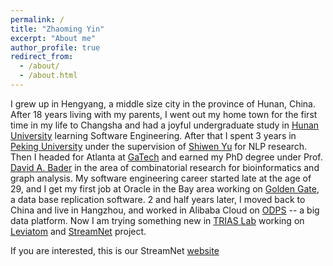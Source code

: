 ```yaml
---
permalink: /
title: "Zhaoming Yin"
excerpt: "About me"
author_profile: true
redirect_from: 
  - /about/
  - /about.html
---
```


I grew up in Hengyang, a middle size city in the province of Hunan, China. 
After 18 years living with my parents, 
I went out my home town for the first time in my life to Changsha and had a joyful undergraduate study in [Hunan University](http://csee.hnu.edu.cn/jgsz/tsxy/rjxy.htm) learning Software Engineering. 
After that I spent 3 years in [Peking University](http://www.ss.pku.edu.cn/) under the supervision of [Shiwen Yu](https://dblp.org/pers/hd/y/Yu:Shiwen) for NLP research. 
Then I headed for Atlanta at [GaTech](https://www.cse.gatech.edu/) and earned my PhD degree under Prof. [David A. Bader](https://scholar.google.com/citations?user=uXUA1pgAAAAJ&hl=en) 
in the area of combinatorial research for bioinformatics and graph analysis. 
My software engineering career started late at the age of 29, and I get my first job at Oracle in the Bay area working on [Golden Gate](https://www.oracle.com/middleware/technologies/goldengate.html), 
a data base replication software. 
2 and half years later, I moved back to China and live in Hangzhou, and worked in Alibaba Cloud on [ODPS](https://www.alibabacloud.com/blog/alibaba-cloud-maxcompute---bringing-data-to-life_374338) -- a big data platform. 
Now I am trying something new in [TRIAS Lab](https://www.trias.one/) working on [Leviatom](https://github.com/trias-lab/Documentation) 
and [StreamNet](https://github.com/StreamUnion/StreamNet/) project. 

If you are interested, this is our StreamNet [website](http://www.streamnet-chain.com)
